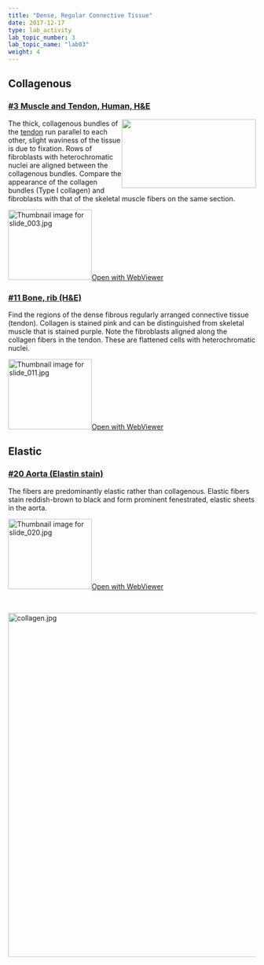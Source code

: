```yaml
---
title: "Dense, Regular Connective Tissue"
date: 2017-12-17
type: lab_activity
lab_topic_number: 3
lab_topic_name: "lab03"
weight: 4
---
```

<div class="entrybody">
						<h2>Collagenous</h2>

<h3><u>#3 Muscle and Tendon, Human, <span class="caps">H&amp;E</span></u></h3>

<p><img src="/assets/images/3%20muscle%20and%20tendon.jpg" style="width:273px; height:140px; float:right;">The thick, collagenous bundles of the <u>tendon</u> run parallel to each other, slight waviness of the tissue is due to fixation. Rows of fibroblasts with heterochromatic nuclei are aligned between the collagenous bundles. Compare the appearance of the collagen bundles (Type I collagen) and fibroblasts with that of the skeletal muscle fibers on the same section.</p>

<div class="thumbnail"> <a href="https://histologylab.ctl.columbia.edu/slides/slide03/" target="_blank"><img alt="Thumbnail image for slide_003.jpg" src="/assets/images/slide_003-thumb-170x143-1401.jpg" width="170" height="143" class="mt-image-left"></a><a href="https://histologylab.ctl.columbia.edu/slides/slide03/" target="_blank">Open with WebViewer</a></div>

<h3><u>#11 Bone, rib (H&amp;E)</u></h3>

<p>Find the regions of the dense fibrous regularly arranged connective tissue (tendon). Collagen is stained pink and can be distinguished from skeletal muscle that is stained purple. Note the fibroblasts aligned along the collagen fibers in the tendon. These are flattened cells with heterochromatic nuclei.<br clear="all"></p>

<div class="thumbnail"> <a href="http://virtualslides.cumc.columbia.edu/11.svs/view.apml?" target="_blank"><img alt="Thumbnail image for slide_011.jpg" src="/assets/images/slide_011-thumb-170x143-1419.jpg" width="170" height="143" class="mt-image-left"></a><a href="http://virtualslides.cumc.columbia.edu/11.svs/view.apml?" target="_blank">Open with WebViewer</a></div>

<h2>Elastic</h2>

<h3><u>#20 Aorta (Elastin stain)</u></h3>

<p>The fibers are predominantly elastic rather than collagenous. Elastic fibers stain reddish-brown to black and form prominent fenestrated, elastic sheets in the aorta.</p>

<div class="thumbnail"> <a href="http://virtualslides.cumc.columbia.edu/20.svs/view.apml?" target="_blank"><img alt="Thumbnail image for slide_020.jpg" src="/assets/images/slide_020-thumb-170x143-1440.jpg" width="170" height="143" class="mt-image-left"></a><a href="http://virtualslides.cumc.columbia.edu/20.svs/view.apml?" target="_blank">Open with WebViewer</a></div>

<p><br clear="all"></p>

<p> <img alt="collagen.jpg" src="/assets/images/collagen.jpg" width="700" class="mt-image-none"> </p>


</div>
